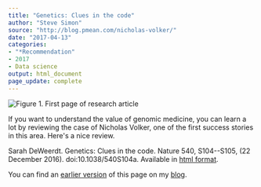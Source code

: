 ```yaml
---
title: "Genetics: Clues in the code"
author: "Steve Simon"
source: "http://blog.pmean.com/nicholas-volker/"
date: "2017-04-13"
categories:
- "*Recommendation"
- 2017
- Data science
output: html_document
page_update: complete
---
```


![Figure 1. First page of research article](http://www.pmean.com/new-images/17/nicholas-volker01.png)

<div class="notes">

If you want to understand the value of genomic medicine, you can learn a lot by reviewing the case of Nicholas Volker, one of the first success stories in this area. Here's a nice review.

Sarah DeWeerdt. Genetics: Clues in the code. Nature 540, S104--S105, (22 December 2016). doi:10.1038/540S104a. Available in [html format][dew1].

[dew1]: http://www.nature.com/nature/journal/v540/n7634_supp/full/540S104a.html

You can find an [earlier version][sim1] of this page on my [blog][sim2].

[sim1]: http://blog.pmean.com/nicholas-volker/
[sim2]: http://blog.pmean.com

</div>




